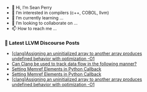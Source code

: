 - 👋 Hi, I’m Sean Perry
- 👀 I’m interested in compilers (c++, COBOL, llvm)
- 🌱 I’m currently learning ...
- 💞️ I’m looking to collaborate on ...
- 📫 How to reach me ...

<!---
s66perry/s66perry is a ✨ special ✨ repository because its `README.md` (this file) appears on your GitHub profile.
You can click the Preview link to take a look at your changes.
--->
### 📕 Latest LLVM Discourse Posts

<!-- DISCOURSE-LLVM:START -->
- [[clang]Assigning an uninitialized array to another array produces undefined behavior with optimization -O1](https://discourse.llvm.org/t/clang-assigning-an-uninitialized-array-to-another-array-produces-undefined-behavior-with-optimization-o1/72763#post_2)
- [Can Clang be used to track data flow in the following manner?](https://discourse.llvm.org/t/can-clang-be-used-to-track-data-flow-in-the-following-manner/72765#post_1)
- [Setting Memref Elements in Python Callback](https://discourse.llvm.org/t/setting-memref-elements-in-python-callback/72759#post_3)
- [Setting Memref Elements in Python Callback](https://discourse.llvm.org/t/setting-memref-elements-in-python-callback/72759#post_2)
- [[clang]Assigning an uninitialized array to another array produces undefined behavior with optimization -O1](https://discourse.llvm.org/t/clang-assigning-an-uninitialized-array-to-another-array-produces-undefined-behavior-with-optimization-o1/72763#post_1)
<!-- DISCOURSE-LLVM:END -->
